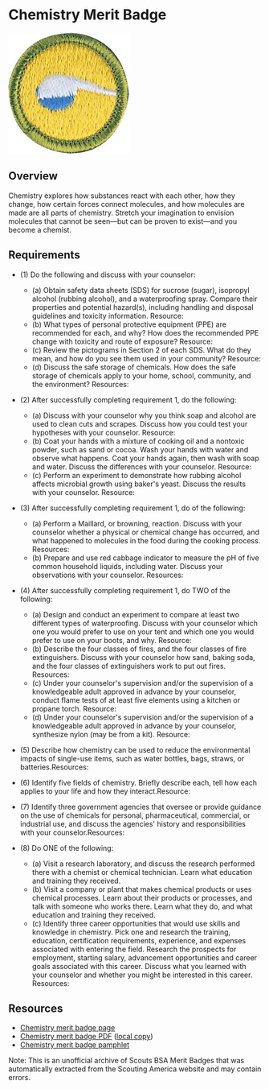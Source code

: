 

# Chemistry Merit Badge

![Chemistry Merit Badge](images/chemistry-merit-badge.jpg)

## Overview



Chemistry explores how substances react with each other, how they change, how certain forces connect molecules, and how molecules are made are all parts of chemistry. Stretch your imagination to envision molecules that cannot be seen—but can be proven to exist—and you become a chemist.

## Requirements

* (1) Do the following and discuss with your counselor:
    * (a) Obtain safety data sheets (SDS) for sucrose (sugar), isopropyl alcohol (rubbing alcohol), and a waterproofing spray. Compare their properties and potential hazard(s), including handling and disposal guidelines and toxicity information. Resource:
    * (b) What types of personal protective equipment (PPE) are recommended for each, and why? How does the recommended PPE change with toxicity and route of exposure?  Resource:
    * (c) Review the pictograms in Section 2 of each SDS. What do they mean, and how do you see them used in your community? Resource:
    * (d) Discuss the safe storage of chemicals. How does the safe storage of chemicals apply to your home, school, community, and the environment? Resources:


* (2) After successfully completing requirement 1, do the following:
    * (a) Discuss with your counselor why you think soap and alcohol are used to clean cuts and scrapes. Discuss how you could test your hypotheses with your counselor.  Resource:
    * (b) Coat your hands with a mixture of cooking oil and a nontoxic powder, such as sand or cocoa. Wash your hands with water and observe what happens. Coat your hands again, then wash with soap and water. Discuss the differences with your counselor. Resource:
    * (c) Perform an experiment to demonstrate how rubbing alcohol affects microbial growth using baker's yeast. Discuss the results with your counselor. Resource:


* (3) After successfully completing requirement 1, do of the following:
    * (a) Perform a Maillard, or browning, reaction. Discuss with your counselor whether a physical or chemical change has occurred, and what happened to molecules in the food during the cooking process. Resources:
    * (b) Prepare and use red cabbage indicator to measure the pH of five common household liquids, including water. Discuss your observations with your counselor. Resources:


* (4) After successfully completing requirement 1, do TWO of the following:
    * (a) Design and conduct an experiment to compare at least two different types of waterproofing. Discuss with your counselor which one you would prefer to use on your tent and which one you would prefer to use on your boots, and why. Resource:
    * (b) Describe the four classes of fires, and the four classes of fire extinguishers. Discuss with your counselor how sand, baking soda, and the four classes of extinguishers work to put out fires. Resources:
    * (c) Under your counselor's supervision and/or the supervision of a knowledgeable adult approved in advance by your counselor, conduct flame tests of at least five elements using a kitchen or propane torch. Resource:
    * (d) Under your counselor's supervision and/or the supervision of a knowledgeable adult approved in advance by your counselor, synthesize nylon (may be from a kit). Resource:


* (5) Describe how chemistry can be used to reduce the environmental impacts of single-use items, such as water bottles, bags, straws, or batteries.Resources:
* (6) Identify five fields of chemistry. Briefly describe each, tell how each applies to your life and how they interact.Resource:
* (7) Identify three government agencies that oversee or provide guidance on the use of chemicals for personal, pharmaceutical, commercial, or industrial use, and discuss the agencies' history and responsibilities with your counselor.Resources:
* (8) Do ONE of the following:
    * (a) Visit a research laboratory, and discuss the research performed there with a chemist or chemical technician. Learn what education and training they received.
    * (b) Visit a company or plant that makes chemical products or uses chemical processes. Learn about their products or processes, and talk with someone who works there. Learn what they do, and what education and training they received.
    * (c) Identify three career opportunities that would use skills and knowledge in chemistry. Pick one and research the training, education, certification requirements, experience, and expenses associated with entering the field. Research the prospects for employment, starting salary, advancement opportunities and career goals associated with this career. Discuss what you learned with your counselor and whether you might be interested in this career. Resources:




## Resources

- [Chemistry merit badge page](https://www.scouting.org/merit-badges/chemistry/)
- [Chemistry merit badge PDF](https://filestore.scouting.org/filestore/Merit_Badge_ReqandRes/Pamphlets/Chemistry_2023.pdf) ([local copy](files/chemistry-merit-badge.pdf))
- [Chemistry merit badge pamphlet](https://www.scoutshop.org/bsa-chemistry-merit-badge-pamphlet-boy-scouts-of-america-660394.html)

Note: This is an unofficial archive of Scouts BSA Merit Badges that was automatically extracted from the Scouting America website and may contain errors.